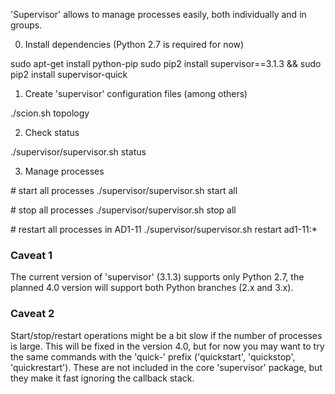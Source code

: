 'Supervisor' allows to manage processes easily, both individually and in groups.

0. Install dependencies (Python 2.7 is required for now)

  sudo apt-get install python-pip
  sudo pip2 install supervisor==3.1.3 && sudo pip2 install supervisor-quick

1. Create 'supervisor' configuration files (among others)

  ./scion.sh topology

2. Check status

  ./supervisor/supervisor.sh status

3. Manage processes

  \# start all processes
  ./supervisor/supervisor.sh start all

  \# stop all processes
  ./supervisor/supervisor.sh stop all

  \# restart all processes in AD1-11
  ./supervisor/supervisor.sh restart ad1-11:*

### Caveat 1

The current version of 'supervisor' (3.1.3) supports only Python 2.7, the planned 4.0 version will support both Python branches (2.x and 3.x).

### Caveat 2

Start/stop/restart operations might be a bit slow if the number of processes is large. This will be fixed in the version 4.0, but for now you may want to try the same commands with the 'quick-' prefix ('quickstart', 'quickstop', 'quickrestart'). These are not included in the core 'supervisor' package, but they make it fast ignoring the callback stack.


